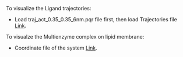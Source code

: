 To visualize the Ligand trajectories: <br>
- Load traj_act_0.35_0.35_6nm.pqr file first, then load Trajectories file [Link](https://drive.google.com/file/d/14pvdaNHqDBxr13cxDuPaNuHAdAJxcxHD/view?usp=sharing).

To visualze the Multienzyme complex on lipid membrane: <br>
- Coordinate file of the system [Link](https://drive.google.com/file/d/1SBj-0GVVJYAZeQOr5sYTq5015XT_SzRw/view?usp=drive_link).
